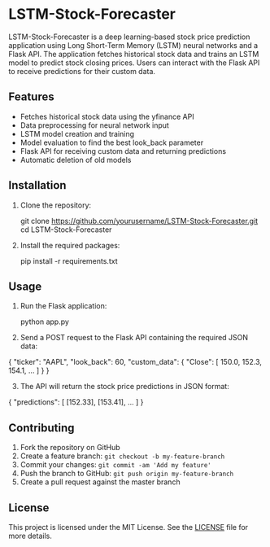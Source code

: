 # LSTM-Stock-Forecaster

LSTM-Stock-Forecaster is a deep learning-based stock price prediction application using Long Short-Term Memory (LSTM) neural networks and a Flask API. The application fetches historical stock data and trains an LSTM model to predict stock closing prices. Users can interact with the Flask API to receive predictions for their custom data.

## Features

- Fetches historical stock data using the yfinance API
- Data preprocessing for neural network input
- LSTM model creation and training
- Model evaluation to find the best look_back parameter
- Flask API for receiving custom data and returning predictions
- Automatic deletion of old models

## Installation

1. Clone the repository:

    git clone https://github.com/yourusername/LSTM-Stock-Forecaster.git
    cd LSTM-Stock-Forecaster

2. Install the required packages:

    pip install -r requirements.txt

## Usage

1. Run the Flask application:

    python app.py

2. Send a POST request to the Flask API containing the required JSON data:

{
"ticker": "AAPL",
"look_back": 60,
"custom_data": {
"Close": [
150.0,
152.3,
154.1,
...
]
}
}

3. The API will return the stock price predictions in JSON format:

{
"predictions": [
[152.33],
[153.41],
...
]
}

## Contributing

1. Fork the repository on GitHub
2. Create a feature branch: `git checkout -b my-feature-branch`
3. Commit your changes: `git commit -am 'Add my feature'`
4. Push the branch to GitHub: `git push origin my-feature-branch`
5. Create a pull request against the master branch

## License

This project is licensed under the MIT License. See the [LICENSE](LICENSE) file for more details.
